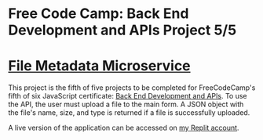 # Free Code Camp: Back End Development and APIs Project 5/5
# [File Metadata Microservice](https://www.freecodecamp.org/learn/apis-and-microservices/apis-and-microservices-projects/file-metadata-microservice)

This project is the fifth of five projects to be completed for FreeCodeCamp's fifth of six JavaScript certificate: [Back End Development and APIs](https://www.freecodecamp.org/learn/back-end-development-and-apis/#back-end-development-and-apis-projects). To use the API, the user must upload a file to the main form. A JSON object with the file's name, size, and type is returned if a file is successfully uploaded. 

A live version of the application can be accessed on [my Replit account](https://replit.com/@john-albright/file-metadata-microservice-free-code-camp?v=1). 